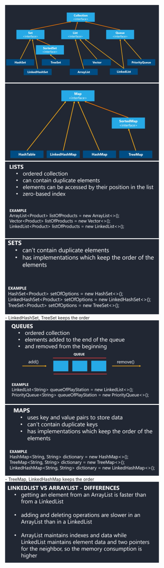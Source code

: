 <img src="img/27.png">

<img src="img/28.png">

<img src="img/29.png">

<img src="img/30.png">
- LinkedHashSet, TreeSet keeps the order


<img src="img/31.png">

<img src="img/32.png">
- TreeMap, LinkedHashMap keeps the order


<img src="img/33.png">



